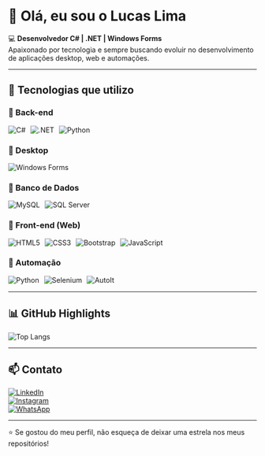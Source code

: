# 👋 Olá, eu sou o Lucas Lima  

💻 **Desenvolvedor C# | .NET | Windows Forms**  
Apaixonado por tecnologia e sempre buscando evoluir no desenvolvimento de aplicações desktop, web e automações.  

---

## 🚀 Tecnologias que utilizo  

### 🔹 Back-end
<div style="display: flex; gap: 10px; flex-wrap: wrap; margin-bottom: 15px;">
  <img src="https://img.shields.io/badge/C%23-239120?style=for-the-badge&logo=c-sharp&logoColor=white" alt="C#">
  <img src="https://img.shields.io/badge/.NET-5C2D91?style=for-the-badge&logo=.net&logoColor=white" alt=".NET">
  <img src="https://img.shields.io/badge/Python-3776AB?style=for-the-badge&logo=python&logoColor=white" alt="Python">
</div>

### 🔹 Desktop
<div style="display: flex; gap: 10px; flex-wrap: wrap; margin-bottom: 15px;">
  <img src="https://img.shields.io/badge/Windows%20Forms-0078D6?style=for-the-badge&logo=windows&logoColor=white" alt="Windows Forms">
</div>

### 🔹 Banco de Dados
<div style="display: flex; gap: 10px; flex-wrap: wrap; margin-bottom: 15px;">
  <img src="https://img.shields.io/badge/MySQL-005C84?style=for-the-badge&logo=mysql&logoColor=white" alt="MySQL">
  <img src="https://img.shields.io/badge/Microsoft_SQL_Server-CC2927?style=for-the-badge&logo=microsoft-sql-server&logoColor=white" alt="SQL Server">
</div>

### 🔹 Front-end (Web)
<div style="display: flex; gap: 10px; flex-wrap: wrap; margin-bottom: 15px;">
  <img src="https://img.shields.io/badge/HTML5-E34F26?style=for-the-badge&logo=html5&logoColor=white" alt="HTML5">
  <img src="https://img.shields.io/badge/CSS3-1572B6?style=for-the-badge&logo=css3&logoColor=white" alt="CSS3">
  <img src="https://img.shields.io/badge/Bootstrap-563D7C?style=for-the-badge&logo=bootstrap&logoColor=white" alt="Bootstrap">
  <img src="https://img.shields.io/badge/JavaScript-323330?style=for-the-badge&logo=javascript&logoColor=F7DF1E" alt="JavaScript">
</div>

### 🔹 Automação
<div style="display: flex; gap: 10px; flex-wrap: wrap; margin-bottom: 15px;">
  <img src="https://img.shields.io/badge/Python-3776AB?style=for-the-badge&logo=python&logoColor=white" alt="Python">
  <img src="https://img.shields.io/badge/Selenium-43B02A?style=for-the-badge&logo=selenium&logoColor=white" alt="Selenium">
  <img src="https://img.shields.io/badge/AutoIt-1C3552?style=for-the-badge&logo=autoit&logoColor=white" alt="AutoIt">
</div>

---

## 📊 GitHub Highlights

![Top Langs](https://github-readme-stats.vercel.app/api/top-langs/?username=LimaLucas21&layout=compact&theme=tokyonight)

---

## 📫 Contato  

[![LinkedIn](https://img.shields.io/badge/LinkedIn-0077B5?style=for-the-badge&logo=linkedin&logoColor=white)](https://www.linkedin.com/feed/update/urn:li:share:7043391532220985344/)  
[![Instagram](https://img.shields.io/badge/Instagram-E4405F?style=for-the-badge&logo=instagram&logoColor=white)](https://www.instagram.com/lima_lucas.21/)  
[![WhatsApp](https://img.shields.io/badge/WhatsApp-25D366?style=for-the-badge&logo=whatsapp&logoColor=white)](https://wa.me/5585989055503)

---

⭐ Se gostou do meu perfil, não esqueça de deixar uma estrela nos meus repositórios!  
